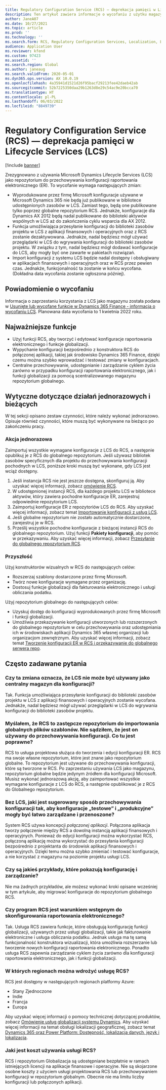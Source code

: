 ```yaml
---
title: Regulatory Configuration Service (RCS) – deprekacja pamięci w Lifecycle Services (LCS)
description: Ten artykuł zawiera informacje o wycofaniu z użytku magazynu Microsoft Dynamics Lifecycle Services (LCS), które jest planowane w ramach wdrażania globalnego repozytorium Regulatory Configuration Service (RCS).
author: JaneA07
ms.date: 10/27/2021
ms.topic: article
ms.prod: ''
ms.technology: ''
ms.search.form: RCS, Regulatory Configuration Services, Localization, LCS storage, LCS storage deprecation
audience: Application User
ms.reviewer: kfend
ms.custom: 97423
ms.assetid: ''
ms.search.region: Global
ms.author: janeaug
ms.search.validFrom: 2020-05-01
ms.dyn365.ops.version: AX 10.0.19
ms.openlocfilehash: 4a35941d1521d26f95bacf29213fee42daeb42ab
ms.sourcegitcommit: 52b7225350daa29b1263d8e29c54ac9e20bcca70
ms.translationtype: HT
ms.contentlocale: pl-PL
ms.lasthandoff: 06/03/2022
ms.locfileid: "8849739"
---
```

# <a name="regulatory-configuration-service-rcs--lifecycle-services-lcs-storage-deprecation"></a>Regulatory Configuration Service (RCS) — deprekacja pamięci w Lifecycle Services (LCS)

[!include [banner](../includes/banner.md)]

Zrezygnowano z używania Microsoft Dynamics Lifecycle Services (LCS) jako repozytorium do przechowywania konfiguracji raportowania elektronicznego (ER). To wycofanie wymaga następujących zmian:

- Wyprodukowane przez firmę Microsoft konfiguracje używane w Microsoft Dynamics 365 nie będą już publikowane w bibliotece udostępnionych zasobów w LCS. Zamiast tego, będą one publikowane tylko poprzez globalne repozytorium RCS. Jednakże, konfiguracje dla Dynamics AX 2012 będą nadal publikowane do biblioteki aktywów wspólnych w LCS aż do zakończenia cyklu wsparcia dla AX 2012.
- Funkcja umożliwiająca przesyłanie konfiguracji do biblioteki zasobów projektu w LCS z aplikacji finansowych i operacyjnych oraz z RCS zostanie dezaktywowana. Jednakże, nadal będziesz mógł używać przeglądarki w LCS do wgrywania konfiguracji do biblioteki zasobów projektu. W związku z tym, nadal będziesz mógł dodawać konfiguracje do LCS, aby mogły być one zawarte w pakietach rozwiązań.
- Import konfiguracji z systemu LCS będzie nadal dostępny i obsługiwany w aplikacjach finansowych i operacyjnych oraz w RCS przez pewien czas. Jednakże, funkcjonalność ta zostanie w końcu wycofana. (Dokładna data wycofania zostanie ogłoszona później).

## <a name="deprecation-notice"></a>Powiadomienie o wycofaniu

Informacja o zaprzestaniu korzystania z LCS jako magazynu została podana w [Usunięte lub wycofane funkcje w Dynamics 365 Finance - informacja o wycofaniu LCS](../get-started/removed-deprecated-features-finance.md#features-removed-or-deprecated-in-the-finance-10017-release). Planowana data wycofania to 1 kwietnia 2022 roku.

## <a name="key-features"></a>Najważniejsze funkcje

- Użyj funkcji RCS, aby tworzyć i edytować konfiguracje raportowania elektronicznego i funkcje globalizacji.
- Wypychanie konfiguracji bezpośrednio z konstruktora RCS do połączonej aplikacji, takiej jak środowisko Dynamics 365 Finance, dzięki czemu można szybko wprowadzać i testować zmiany w konfiguracjach.
- Centralne przechowywanie, udostępnianie i zarządzanie cyklem życia zarówno w przypadku konfiguracji raportowania elektronicznego, jak i funkcji globalizacji za pomocą scentralizowanego magazynu repozytorium globalnego.

## <a name="guidance-for-one-time-and-ongoing-actions"></a>Wytyczne dotyczące działań jednorazowych i bieżących

W tej sekcji opisano zestaw czynności, które należy wykonać jednorazowo. Opisuje również czynności, które muszą być wykonywane na bieżąco po zakończeniu pracy.

### <a name="one-time-action"></a>Akcja jednorazowa

Zaimportuj wszystkie wymagane konfiguracje z LCS do RCS, a następnie opublikuj je z RCS do globalnego repozytorium. Jeśli używasz bibliotek zasobów specyficznych dla projektu do przechowywania konfiguracji pochodnych w LCS, poniższe kroki muszą być wykonane, gdy LCS jest wciąż dostępny.

1. Jeśli instancja RCS nie jest jeszcze dostępna, skonfiguruj ją. Aby uzyskać więcej informacji, zobacz [omówienie RCS](rcs-overview.md).
2. W udostępnionej instancji RCS, dla każdego projektu LCS w bibliotece aktywów, który zawiera pochodne konfiguracje ER, zarejestruj odpowiednie repozytorium LCS.
3. Zaimportuj konfiguracje ER z repozytoriów LCS do RCS. Aby uzyskać więcej informacji, zobacz temat [Importowanie konfiguracji z usług LCS](/dynamics365/fin-ops-core/dev-itpro/analytics/tasks/er-import-configuration-lifecycle-services).
4. Jeśli globalne repozytorium nie zostało automatycznie dostarczone, zarejestruj je w RCS.
5. Prześlij wszystkie pochodne konfiguracje z bieżącej instancji RCS do globalnego repozytorium. Użyj funkcji **Pakiety konfiguracji**, aby pomóc w przekazywaniu. Aby uzyskać więcej informacji, zobacz [Przesyłanie do globalnego repozytorium RCS](rcs-global-repo-upload.md).

### <a name="going-forward"></a>Przyszłość

Użyj konstruktorów wizualnych w RCS do następujących celów:

- Rozszerzaj szablony dostarczone przez firmę Microsoft.
- Twórz nowe konfiguracje wymagane przez organizację.
- Dostosuj funkcje globalizacji dla fakturowania elektronicznego i usługi obliczania podatku.

Użyj repozytorium globalnego do następujących celów:

- Uzyskuj dostęp do konfiguracji wyprodukowanych przez firmę Microsoft i funkcji globalizacji.
- Umożliwia przekazywanie konfiguracji utworzonych lub rozszerzonych do globalnego repozytorium w celu przechowywania oraz udostępniania ich w środowiskach aplikacji Dynamics 365 własnej organizacji lub organizacjom zewnętrznym. Aby uzyskać więcej informacji, zobacz temat [Tworzenie konfiguracji ER w RCS i przekazywanie do globalnego serwera repo](rcs-global-repo-upload.md).

## <a name="frequently-asked-questions"></a>Często zadawane pytania

### <a name="does-this-change-mean-that-lcs-cant-be-used-as-central-storage-for-configurations"></a>Czy ta zmiana oznacza, że LCS nie może być używany jako centralny magazyn dla konfiguracji?

Tak. Funkcja umożliwiająca przesyłanie konfiguracji do biblioteki zasobów projektu w LCS z aplikacji finansowych i operacyjnych zostanie wycofana. Jednakże, nadal będziesz mógł używać przeglądarki w LCS do wgrywania konfiguracji do biblioteki zasobów projektu.

### <a name="i-thought-that-rcs-was-a-replacement-repository-for-importing-global-template-files-i-didnt-think-that-its-used-to-store-configurations-which-is-correct"></a>Myślałem, że RCS to zastępcze repozytorium do importowania globalnych plików szablonów. Nie sądziłem, że jest on używany do przechowywania konfiguracji. Co tu jest poprawne?

RCS to usługa projektowa służąca do tworzenia i edycji konfiguracji ER. RCS ma swoje własne repozytorium, które jest znane jako repozytorium globalne. To repozytorium jest używane do przechowywania konfiguracji, które są tworzone w RCS. Po zaprzestaniu używania LCS jako magazynu, repozytorium globalne będzie jedynym źródłem dla konfiguracji Microsoft. Musisz wykonać jednorazową akcję, aby zaimportować wszystkie wymagane konfiguracje z LCS do RCS, a następnie opublikować je z RCS do Globalnego repozytorium.

### <a name="without-lcs-what-is-the-suggested-way-to-store-configurations-so-that-test-and-production-configurations-can-easily-be-managed-and-transferred"></a>Bez LCS, jaki jest sugerowany sposób przechowywania konfiguracji tak, aby konfiguracje „testowe” i „produkcyjne” mogły być łatwo zarządzane i przenoszone?

System RCS używa koncepcji *połączonej aplikacji*. Połączona aplikacja tworzy połączenie między RCS a dowolną instancją aplikacji finansowych i operacyjnych. Ponieważ do edycji konfiguracji można wykorzystać RCS, połączoną aplikację można wykorzystać do przesyłania konfiguracji bezpośrednio z projektanta do środowisk aplikacji finansowych i operacyjnych. Dzięki temu można szybko zmieniać i testować konfiguracje, a nie korzystać z magazynu na poziomie projektu usługi LCS.

### <a name="are-there-any-examples-that-show-the-setup-and-management"></a>Czy są jakieś przykłady, które pokazują konfigurację i zarządzanie?

Nie ma żadnych przykładów, ale możesz wykonać kroki opisane wcześniej w tym artykule, aby migrować konfiguracje do repozytorium globalnego RCS.

### <a name="is-rcs-a-prerequisite-to-configure-electronic-reporting"></a>Czy program RCS jest warunkiem wstępnym do skonfigurowania raportowania elektronicznego?

Tak. Usługa RCS zawiera funkcje, które obsługują konfigurację funkcji globalizacji, używanych przez usługi globalizacji, takie jak fakturowanie elektroniczne i usługa obliczania podatku. Jednak usługa ma tę samą funkcjonalność konstruktora wizualizacji, która umożliwia rozszerzanie lub tworzenie nowych konfiguracji raportowania elektronicznego. Ponadto usługa RCS zapewnia zarządzanie cyklem życia zarówno dla konfiguracji raportowania elektronicznego, jak i funkcji globalizacji.

### <a name="which-regions-can-rcs-be-deployed-in"></a>W których regionach można wdrożyć usługę RCS?

RCS jest dostępny w następujących regionach platformy Azure:

- Stany Zjednoczone
- Indie
- Francja
- Europa

Aby uzyskać więcej informacji o pomocy technicznej dotyczącej produktów, zobacz [Omówienie usług globalizacji systemu Dynamics](globalization-services-overview.md). Aby uzyskać więcej informacji na temat obsługi lokalizacji geograficznej, zobacz temat [Dynamics 365 oraz Power Platform: Dostępność, lokalizacja danych, język i lokalizacja](https://aka.ms/rcs/D365Productavailabilityguide).

### <a name="whats-the-cost-of-using-rcs"></a>Jaki jest koszt używania usługi RCS?

RCS i repozytorium Globalizacja są udostępniane bezpłatnie w ramach istniejących licencji na aplikacje finansowe i operacyjne. Nie są skojarzone osobne koszty z użyciem usługi projektowania RCS lub przechowywaniem konfiguracji w repozytorium globalnym. Obecnie nie ma limitu liczby konfiguracji lub połączonych aplikacji.